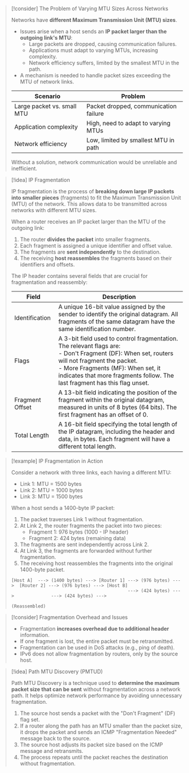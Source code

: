 > [!consider] The Problem of Varying MTU Sizes Across Networks
>
> Networks have **different Maximum Transmission Unit (MTU) sizes**.
> - Issues arise when a host sends an **IP packet larger than the outgoing link's MTU**:
>   - Large packets are dropped, causing communication failures.
>   - Applications must adapt to varying MTUs, increasing complexity.
>   - Network efficiency suffers, limited by the smallest MTU in the path.
> - A mechanism is needed to handle packet sizes exceeding the MTU of network links.
>
> | Scenario | Problem |
> |----------------------------|---------------------------------------|
> | Large packet vs. small MTU | Packet dropped, communication failure |
> | Application complexity | High, need to adapt to varying MTUs |
> | Network efficiency | Low, limited by smallest MTU in path |
>
> Without a solution, network communication would be unreliable and inefficient.

> [!idea] IP Fragmentation
>
> IP fragmentation is the process of **breaking down large IP packets into smaller pieces** (fragments) to fit the Maximum Transmission Unit (MTU) of the network. This allows data to be transmitted across networks with different MTU sizes.
>
> When a router receives an IP packet larger than the MTU of the outgoing link:
> 1. The router **divides the packet** into smaller fragments.
> 2. Each fragment is assigned a unique identifier and offset value.
> 3. The fragments are **sent independently** to the destination.
> 4. The receiving **host reassembles** the fragments based on their identifiers and offsets.
> 
> The IP header contains several fields that are crucial for fragmentation and reassembly:
>
> | Field          | Description                                                          |
> |----------------|----------------------------------------------------------------------|
> | Identification | A unique 16-bit value assigned by the sender to identify the original datagram. All fragments of the same datagram have the same identification number. |
> | Flags          | A 3-bit field used to control fragmentation. The relevant flags are: <br> - Don't Fragment (DF): When set, routers will not fragment the packet. <br> - More Fragments (MF): When set, it indicates that more fragments follow. The last fragment has this flag unset. |
> | Fragment Offset| A 13-bit field indicating the position of the fragment within the original datagram, measured in units of 8 bytes (64 bits). The first fragment has an offset of 0. |
> | Total Length   | A 16-bit field specifying the total length of the IP datagram, including the header and data, in bytes. Each fragment will have a different total length. |


> [!example] IP Fragmentation in Action
>
> Consider a network with three links, each having a different MTU:
> - Link 1: MTU = 1500 bytes
> - Link 2: MTU = 1000 bytes
> - Link 3: MTU = 1500 bytes
>
> When a host sends a 1400-byte IP packet:
> 1. The packet traverses Link 1 without fragmentation.
> 2. At Link 2, the router fragments the packet into two pieces:
>    - Fragment 1: 976 bytes (1000 - IP header)
>    - Fragment 2: 424 bytes (remaining data)
> 3. The fragments are sent independently across Link 2.
> 4. At Link 3, the fragments are forwarded without further fragmentation.
> 5. The receiving host reassembles the fragments into the original 1400-byte packet.
>
> ```
> [Host A]  ---> (1400 bytes) ---> [Router 1] ---> (976 bytes) --->  [Router 2] ---> (976 bytes) ---> [Host B]
>                                             ---> (424 bytes) --->              ---> (424 bytes) --->
>                                                                                                     (Reassembled)
> ```

> [!consider] Fragmentation Overhead and Issues
>
> - Fragmentation **increases overhead due to additional header** information.
> - If one fragment is lost, the entire packet must be retransmitted.
> - Fragmentation can be used in DoS attacks (e.g., ping of death).
> - IPv6 does not allow fragmentation by routers, only by the source host.

> [!idea] Path MTU Discovery (PMTUD)
>
> Path MTU Discovery is a technique used to **determine the maximum packet size that can be sent** without fragmentation across a network path. It helps optimize network performance by avoiding unnecessary fragmentation.
>
> 1. The source host sends a packet with the "Don't Fragment" (DF) flag set.
> 2. If a router along the path has an MTU smaller than the packet size, it drops the packet and sends an ICMP "Fragmentation Needed" message back to the source.
> 3. The source host adjusts its packet size based on the ICMP message and retransmits.
> 4. The process repeats until the packet reaches the destination without fragmentation.


